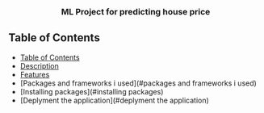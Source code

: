 <br />
<p align="center">

  <h3 align="center">ML Project for predicting house price</h3>
</p>

## Table of Contents

- [Table of Contents](#table-of-contents)
- [Description](#description)
- [Features](#features)
- [Packages and frameworks i used](#packages and frameworks i used)
- [Installing packages](#installing packages)
- [Deplyment the application](#deplyment the application)